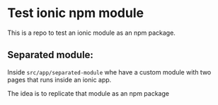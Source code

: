 # Test ionic npm module

This is a repo to test an ionic module as an npm package.

## Separated module:

Inside `src/app/separated-module` whe have a custom module with
two pages that runs inside an ionic app.

The idea is to replicate that module as an npm package
